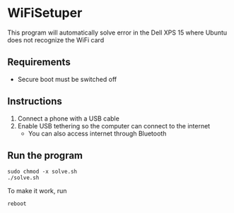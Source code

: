 # WiFiSetuper
This program will automatically solve error in the Dell XPS 15 where Ubuntu does not recognize the WiFi card

## Requirements
- Secure boot must be switched off

## Instructions
1. Connect a phone with a USB cable
2. Enable USB tethering so the computer can connect to the internet
    - You can also access internet through Bluetooth

## Run the program
```
sudo chmod -x solve.sh
./solve.sh
```
To make it work, run
```
reboot
```
